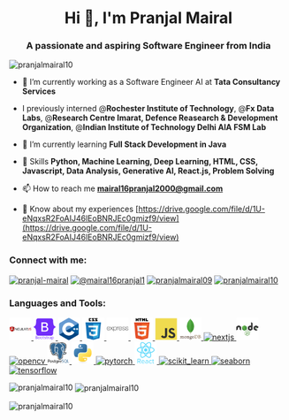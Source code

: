 <h1 align="center">Hi 👋, I'm Pranjal Mairal</h1>
<h3 align="center">A passionate and aspiring Software Engineer from India</h3>

<p align="left"> <img src="https://komarev.com/ghpvc/?username=pranjalmairal10&label=Profile%20views&color=0e75b6&style=flat" alt="pranjalmairal10" /> </p>

- 🔭 I’m currently working as a Software Engineer AI at **Tata Consultancy Services**
-  I previously interned @**Rochester Institute of Technology**, @**Fx Data Labs**, @**Research Centre Imarat, Defence Reasearch & Development Organization**, @**Indian Institute of Technology Delhi AIA FSM Lab**

- 🌱 I’m currently learning **Full Stack Development in Java**

- 💬 Skills **Python, Machine Learning, Deep Learning, HTML, CSS, Javascript, Data Analysis, Generative AI, React.js, Problem Solving**

- 📫 How to reach me **mairal16pranjal2000@gmail.com**

- 📄 Know about my experiences [https://drive.google.com/file/d/1U-eNqxsR2FoAIJ46lEoBNRJEc0gmizf9/view](https://drive.google.com/file/d/1U-eNqxsR2FoAIJ46lEoBNRJEc0gmizf9/view)

<h3 align="left">Connect with me:</h3>
<p align="left">
<a href="https://linkedin.com/in/pranjal-mairal" target="blank"><img align="center" src="https://raw.githubusercontent.com/rahuldkjain/github-profile-readme-generator/master/src/images/icons/Social/linked-in-alt.svg" alt="pranjal-mairal" height="30" width="40" /></a>
<a href="https://www.hackerrank.com/@mairal16pranjal1" target="blank"><img align="center" src="https://raw.githubusercontent.com/rahuldkjain/github-profile-readme-generator/master/src/images/icons/Social/hackerrank.svg" alt="@mairal16pranjal1" height="30" width="40" /></a>
<a href="https://codeforces.com/profile/pranjalmairal09" target="blank"><img align="center" src="https://raw.githubusercontent.com/rahuldkjain/github-profile-readme-generator/master/src/images/icons/Social/codeforces.svg" alt="pranjalmairal09" height="30" width="40" /></a>
<a href="https://www.leetcode.com/pranjalmairal10" target="blank"><img align="center" src="https://raw.githubusercontent.com/rahuldkjain/github-profile-readme-generator/master/src/images/icons/Social/leet-code.svg" alt="pranjalmairal10" height="30" width="40" /></a>
</p>

<h3 align="left">Languages and Tools:</h3>
<p align="left"> <a href="https://angular.io" target="_blank" rel="noreferrer"> <img src="https://raw.githubusercontent.com/devicons/devicon/master/icons/angularjs/angularjs-original-wordmark.svg" alt="angularjs" width="40" height="40"/> </a> <a href="https://getbootstrap.com" target="_blank" rel="noreferrer"> <img src="https://raw.githubusercontent.com/devicons/devicon/master/icons/bootstrap/bootstrap-plain-wordmark.svg" alt="bootstrap" width="40" height="40"/> </a> <a href="https://www.w3schools.com/cpp/" target="_blank" rel="noreferrer"> <img src="https://raw.githubusercontent.com/devicons/devicon/master/icons/cplusplus/cplusplus-original.svg" alt="cplusplus" width="40" height="40"/> </a> <a href="https://www.w3schools.com/css/" target="_blank" rel="noreferrer"> <img src="https://raw.githubusercontent.com/devicons/devicon/master/icons/css3/css3-original-wordmark.svg" alt="css3" width="40" height="40"/> </a> <a href="https://expressjs.com" target="_blank" rel="noreferrer"> <img src="https://raw.githubusercontent.com/devicons/devicon/master/icons/express/express-original-wordmark.svg" alt="express" width="40" height="40"/> </a> <a href="https://www.w3.org/html/" target="_blank" rel="noreferrer"> <img src="https://raw.githubusercontent.com/devicons/devicon/master/icons/html5/html5-original-wordmark.svg" alt="html5" width="40" height="40"/> </a> <a href="https://developer.mozilla.org/en-US/docs/Web/JavaScript" target="_blank" rel="noreferrer"> <img src="https://raw.githubusercontent.com/devicons/devicon/master/icons/javascript/javascript-original.svg" alt="javascript" width="40" height="40"/> </a> <a href="https://www.mongodb.com/" target="_blank" rel="noreferrer"> <img src="https://raw.githubusercontent.com/devicons/devicon/master/icons/mongodb/mongodb-original-wordmark.svg" alt="mongodb" width="40" height="40"/> </a> <a href="https://nextjs.org/" target="_blank" rel="noreferrer"> <img src="https://cdn.worldvectorlogo.com/logos/nextjs-2.svg" alt="nextjs" width="40" height="40"/> </a> <a href="https://nodejs.org" target="_blank" rel="noreferrer"> <img src="https://raw.githubusercontent.com/devicons/devicon/master/icons/nodejs/nodejs-original-wordmark.svg" alt="nodejs" width="40" height="40"/> </a> <a href="https://opencv.org/" target="_blank" rel="noreferrer"> <img src="https://www.vectorlogo.zone/logos/opencv/opencv-icon.svg" alt="opencv" width="40" height="40"/> </a> <a href="https://www.postgresql.org" target="_blank" rel="noreferrer"> <img src="https://raw.githubusercontent.com/devicons/devicon/master/icons/postgresql/postgresql-original-wordmark.svg" alt="postgresql" width="40" height="40"/> </a> <a href="https://www.python.org" target="_blank" rel="noreferrer"> <img src="https://raw.githubusercontent.com/devicons/devicon/master/icons/python/python-original.svg" alt="python" width="40" height="40"/> </a> <a href="https://pytorch.org/" target="_blank" rel="noreferrer"> <img src="https://www.vectorlogo.zone/logos/pytorch/pytorch-icon.svg" alt="pytorch" width="40" height="40"/> </a> <a href="https://reactjs.org/" target="_blank" rel="noreferrer"> <img src="https://raw.githubusercontent.com/devicons/devicon/master/icons/react/react-original-wordmark.svg" alt="react" width="40" height="40"/> </a> <a href="https://scikit-learn.org/" target="_blank" rel="noreferrer"> <img src="https://upload.wikimedia.org/wikipedia/commons/0/05/Scikit_learn_logo_small.svg" alt="scikit_learn" width="40" height="40"/> </a> <a href="https://seaborn.pydata.org/" target="_blank" rel="noreferrer"> <img src="https://seaborn.pydata.org/_images/logo-mark-lightbg.svg" alt="seaborn" width="40" height="40"/> </a> <a href="https://www.tensorflow.org" target="_blank" rel="noreferrer"> <img src="https://www.vectorlogo.zone/logos/tensorflow/tensorflow-icon.svg" alt="tensorflow" width="40" height="40"/> </a> </p>

<p><img align="left" src="https://github-readme-stats.vercel.app/api/top-langs?username=pranjalmairal10&show_icons=true&locale=en&layout=compact" alt="pranjalmairal10" /></p>

<p>&nbsp;<img align="center" src="https://github-readme-stats.vercel.app/api?username=pranjalmairal10&show_icons=true&locale=en" alt="pranjalmairal10" /></p>

<p><img align="center" src="https://github-readme-streak-stats.herokuapp.com/?user=pranjalmairal10&" alt="pranjalmairal10" /></p>
